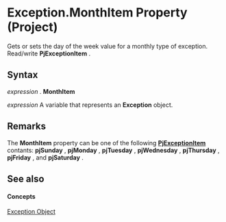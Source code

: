 
# Exception.MonthItem Property (Project)

Gets or sets the day of the week value for a monthly type of exception. Read/write  **PjExceptionItem** .


## Syntax

 _expression_ . **MonthItem**

 _expression_ A variable that represents an **Exception** object.


## Remarks

The  **MonthItem** property can be one of the following **[PjExceptionItem](9fe09ca8-953d-da52-3c55-ee87ece1eab6.md)** contants: **pjSunday** , **pjMonday** , **pjTuesday** , **pjWednesday** , **pjThursday** , **pjFriday** , and **pjSaturday** .


## See also


#### Concepts


[Exception Object](105372cd-2e8b-0fd0-f565-0a75c907a40a.md)
